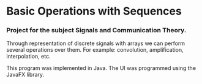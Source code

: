 # Basic Operations with Sequences

### Project for the subject Signals and Communication Theory.

Through representation of discrete signals with arrays we can perform several operations over them. For example: convolution, amplification, interpolation, etc.

This program was implemented in Java. The UI was programmed using the JavaFX library.
